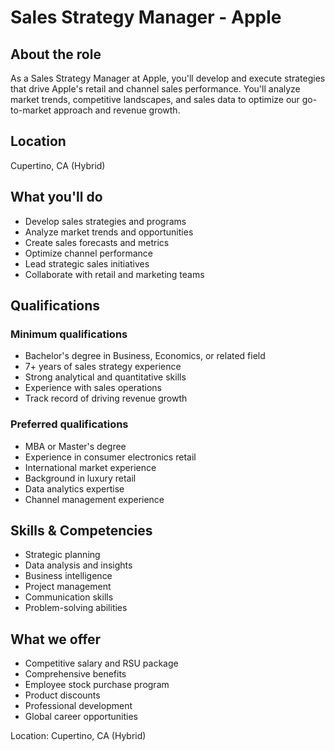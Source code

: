 # Sales Strategy Manager - Apple

## About the role
As a Sales Strategy Manager at Apple, you'll develop and execute strategies that drive Apple's retail and channel sales performance. You'll analyze market trends, competitive landscapes, and sales data to optimize our go-to-market approach and revenue growth.

## Location
Cupertino, CA (Hybrid)

## What you'll do
- Develop sales strategies and programs
- Analyze market trends and opportunities
- Create sales forecasts and metrics
- Optimize channel performance
- Lead strategic sales initiatives
- Collaborate with retail and marketing teams

## Qualifications
### Minimum qualifications
- Bachelor's degree in Business, Economics, or related field
- 7+ years of sales strategy experience
- Strong analytical and quantitative skills
- Experience with sales operations
- Track record of driving revenue growth

### Preferred qualifications
- MBA or Master's degree
- Experience in consumer electronics retail
- International market experience
- Background in luxury retail
- Data analytics expertise
- Channel management experience

## Skills & Competencies
- Strategic planning
- Data analysis and insights
- Business intelligence
- Project management
- Communication skills
- Problem-solving abilities

## What we offer
- Competitive salary and RSU package
- Comprehensive benefits
- Employee stock purchase program
- Product discounts
- Professional development
- Global career opportunities

Location: Cupertino, CA (Hybrid)
